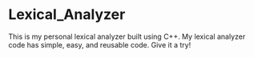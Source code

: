 # Lexical_Analyzer
This is my personal lexical analyzer built using C++. My lexical analyzer code has simple, easy, and reusable code. Give it a try!
